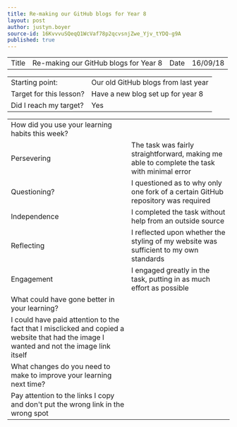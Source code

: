 ```yaml
---
title: Re-making our GitHub blogs for Year 8
layout: post
author: justyn.boyer
source-id: 16KvvvuSQeqQ1WcVaf78p2qcvsnjZwe_Yjv_tYDQ-g9A
published: true
---
```

<table>
  <tr>
    <td>Title</td>
    <td>Re-making our GitHub blogs for Year 8</td>
    <td>Date</td>
    <td>16/09/18</td>
  </tr>
</table>


<table>
  <tr>
    <td>Starting point:</td>
    <td>Our old GitHub blogs from last year</td>
  </tr>
  <tr>
    <td>Target for this lesson?</td>
    <td>Have a new blog set up for year 8</td>
  </tr>
  <tr>
    <td>Did I reach my target? </td>
    <td>Yes</td>
  </tr>
</table>


<table>
  <tr>
    <td>How did you use your learning habits this week?</td>
    <td></td>
  </tr>
  <tr>
    <td>Persevering</td>
    <td>The task was fairly straightforward, making me able to complete the task with minimal error</td>
  </tr>
  <tr>
    <td>Questioning?</td>
    <td>I questioned as to why only one fork of a certain GitHub repository was required</td>
  </tr>
  <tr>
    <td>Independence</td>
    <td>I completed the task without help from an outside source</td>
  </tr>
  <tr>
    <td>Reflecting</td>
    <td>I reflected upon whether the styling of my website was sufficient to my own standards</td>
  </tr>
  <tr>
    <td>Engagement</td>
    <td>I engaged greatly in the task, putting in as much effort as possible</td>
  </tr>
  <tr>
    <td>What could have gone better in your learning?</td>
  </tr>
  <tr>
    <td>I could have paid attention to the fact that I misclicked and copied a website that had the image I wanted and not the image link itself</td>
    <td></td>
  </tr>
  <tr>
    <td>What changes do you need to make to improve your learning next time?</td>
  </tr>
  <tr>
    <td>Pay attention to the links I copy and don't put the wrong link in the wrong spot</td>
    <td></td>
  </tr>
</table>


